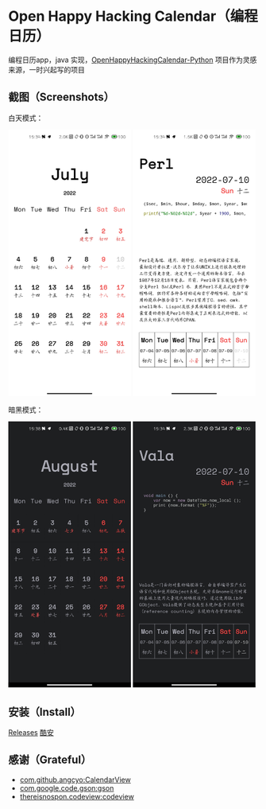 # Open Happy Hacking Calendar（编程日历）

编程日历app，java 实现，[OpenHappyHackingCalendar-Python](https://github.com/Yifeng-J/OpenHappyHackingCalendar-Python) 项目作为灵感来源，一时兴起写的项目

## 截图（Screenshots）

白天模式：

<img src="assets/light-month.jpg" width="49%"/> <img src="assets/light-week.jpg" width="49%"/>

暗黑模式：

<img src="assets/night-month.jpg" width="49%"/> <img src="assets/night-week.jpg" width="49%"/>

## 安装（Install）

[Releases](https://github.com/lsilencej/OpenHappyHackingCalendar/releases/latest)
[酷安](https://www.coolapk.com/apk/296876)

## 感谢（Grateful）

- [com.github.angcyo:CalendarView](https://github.com/angcyo/CalendarView)
- [com.google.code.gson:gson](https://github.com/google/gson)
- [thereisnospon.codeview:codeview](https://github.com/Thereisnospon/CodeView)
